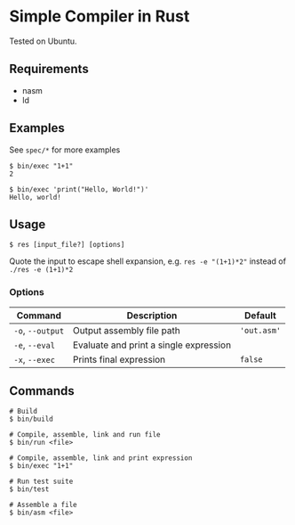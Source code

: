 # Simple Compiler in Rust

Tested on Ubuntu.

## Requirements

- nasm
- ld

## Examples
See `spec/*` for more examples

```shell
$ bin/exec "1+1"
2
```
```shell
$ bin/exec 'print("Hello, World!")'
Hello, world!
```

## Usage

```shell
$ res [input_file?] [options]
```

Quote the input to escape shell expansion, 
e.g. `res -e "(1+1)*2"` instead of `./res -e (1+1)*2`

### Options

| Command          | Description                            | Default     |
|------------------|----------------------------------------|-------------|
| `-o`, `--output` | Output assembly file path              | `'out.asm'` |
| `-e`, `--eval`   | Evaluate and print a single expression |             |
| `-x`, `--exec`   | Prints final expression                | `false`     |

## Commands

```shell
# Build
$ bin/build

# Compile, assemble, link and run file
$ bin/run <file>

# Compile, assemble, link and print expression
$ bin/exec "1+1"

# Run test suite
$ bin/test

# Assemble a file
$ bin/asm <file>
```